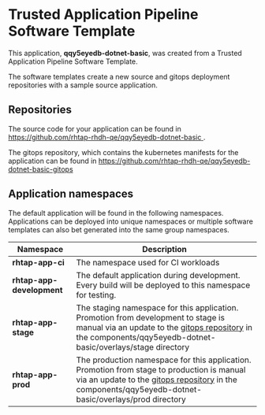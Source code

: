 # Trusted Application Pipeline Software Template

This application, **qqy5eyedb-dotnet-basic**, was created from a Trusted Application Pipeline Software Template.

The software templates create a new source and gitops deployment repositories with a sample source application. 

## Repositories

The source code for your application can be found in [https://github.com/rhtap-rhdh-qe/qqy5eyedb-dotnet-basic ](https://github.com/rhtap-rhdh-qe/qqy5eyedb-dotnet-basic ).
 
The gitops repository, which contains the kubernetes manifests for the application can be found in 
[https://github.com/rhtap-rhdh-qe/qqy5eyedb-dotnet-basic-gitops ](https://github.com/rhtap-rhdh-qe/qqy5eyedb-dotnet-basic-gitops ) 

## Application namespaces 

The default application will be found in the following namespaces. Applications can be deployed into unique namespaces or multiple software templates can also bet generated into the same group namespaces.  

|  Namespace   |  Description   |  
| -------- | -------- |
| **rhtap-app-ci** | The namespace used for CI workloads |
| **rhtap-app-development** | The default application during development. Every build will be deployed to this namespace for testing. |
| **rhtap-app-stage** | The staging namespace for this application. Promotion from development to stage is manual via an update to the [gitops repository](https://github.com/rhtap-rhdh-qe/qqy5eyedb-dotnet-basic-gitops ) in the components/qqy5eyedb-dotnet-basic/overlays/stage directory |
| **rhtap-app-prod** | The production namespace for this application. Promotion from stage to production is manual via an update to the [gitops repository](https://github.com/rhtap-rhdh-qe/qqy5eyedb-dotnet-basic-gitops ) in the components/qqy5eyedb-dotnet-basic/overlays/prod directory |